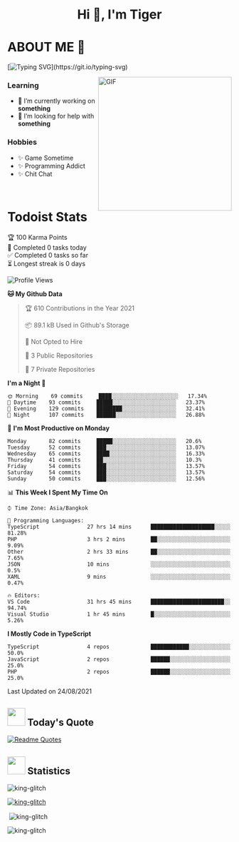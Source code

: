 <h1 align="center">Hi 👋, I'm Tiger</h1>




# ABOUT ME 💬

[![Typing SVG](https://readme-typing-svg.herokuapp.com?color=22F771&vCenter=true&lines=A+perssionate+developer+from+nowhere.)](https://git.io/typing-svg)

<img hight="200px" width="300px" alt="GIF" align="right" src="https://media.giphy.com/media/LmNwrBhejkK9EFP504/giphy.gif">

### Learning
- 🔭 I’m currently working on **something**
- 🤝 I’m looking for help with **something**

### Hobbies
- ✨ Game Sometime
- ✨ Programming Addict
- ✨ Chit Chat

</br>


# Todoist Stats

<!-- TODO-IST:START -->
🏆  100 Karma Points           
🌸  Completed 0 tasks today           
✅  Completed 0 tasks so far           
⏳  Longest streak is 0 days
<!-- TODO-IST:END -->

<!--START_SECTION:waka-->
![Profile Views](http://img.shields.io/badge/Profile%20Views-20-blue)

**🐱 My Github Data** 

> 🏆 610 Contributions in the Year 2021
 > 
> 📦 89.1 kB Used in Github's Storage 
 > 
> 🚫 Not Opted to Hire
 > 
> 📜 3 Public Repositories 
 > 
> 🔑 7 Private Repositories  
 > 
**I'm a Night 🦉** 

```text
🌞 Morning    69 commits     ████░░░░░░░░░░░░░░░░░░░░░   17.34% 
🌆 Daytime    93 commits     █████░░░░░░░░░░░░░░░░░░░░   23.37% 
🌃 Evening    129 commits    ████████░░░░░░░░░░░░░░░░░   32.41% 
🌙 Night      107 commits    ██████░░░░░░░░░░░░░░░░░░░   26.88%

```
📅 **I'm Most Productive on Monday** 

```text
Monday       82 commits     █████░░░░░░░░░░░░░░░░░░░░   20.6% 
Tuesday      52 commits     ███░░░░░░░░░░░░░░░░░░░░░░   13.07% 
Wednesday    65 commits     ████░░░░░░░░░░░░░░░░░░░░░   16.33% 
Thursday     41 commits     ██░░░░░░░░░░░░░░░░░░░░░░░   10.3% 
Friday       54 commits     ███░░░░░░░░░░░░░░░░░░░░░░   13.57% 
Saturday     54 commits     ███░░░░░░░░░░░░░░░░░░░░░░   13.57% 
Sunday       50 commits     ███░░░░░░░░░░░░░░░░░░░░░░   12.56%

```


📊 **This Week I Spent My Time On** 

```text
⌚︎ Time Zone: Asia/Bangkok

💬 Programming Languages: 
TypeScript               27 hrs 14 mins      ████████████████████░░░░░   81.28% 
PHP                      3 hrs 2 mins        ██░░░░░░░░░░░░░░░░░░░░░░░   9.09% 
Other                    2 hrs 33 mins       ██░░░░░░░░░░░░░░░░░░░░░░░   7.65% 
JSON                     10 mins             ░░░░░░░░░░░░░░░░░░░░░░░░░   0.5% 
XAML                     9 mins              ░░░░░░░░░░░░░░░░░░░░░░░░░   0.47%

🔥 Editors: 
VS Code                  31 hrs 45 mins      ███████████████████████░░   94.74% 
Visual Studio            1 hr 45 mins        █░░░░░░░░░░░░░░░░░░░░░░░░   5.26%

```

**I Mostly Code in TypeScript** 

```text
TypeScript               4 repos             ████████████░░░░░░░░░░░░░   50.0% 
JavaScript               2 repos             ██████░░░░░░░░░░░░░░░░░░░   25.0% 
PHP                      2 repos             ██████░░░░░░░░░░░░░░░░░░░   25.0%

```



 Last Updated on 24/08/2021
<!--END_SECTION:waka-->


## <img height="40" src="https://raw.githubusercontent.com/innng/innng/master/assets/kyubey.gif"/> Today's Quote

[![Readme Quotes](https://quotes-github-readme.vercel.app/api?type=horizontal)](https://github.com/piyushsuthar/github-readme-quotes)

## <img height="40" src="https://raw.githubusercontent.com/innng/innng/master/assets/kyubey.gif"/> Statistics

<p align="left"> <img src="https://komarev.com/ghpvc/?username=king-glitch&label=Profile%20views&color=0e75b6&style=flat" alt="king-glitch" /> </p>

<p align="left"> <a href="https://github.com/ryo-ma/github-profile-trophy"><img src="https://github-profile-trophy.vercel.app/?username=king-glitch" alt="king-glitch" /></a> </p>

<p>&nbsp;<img align="center" src="https://github-readme-stats.vercel.app/api?username=king-glitch&show_icons=true&locale=en" alt="king-glitch" /></p>

<p><img align="center" src="https://github-readme-streak-stats.herokuapp.com/?user=king-glitch&" alt="king-glitch" /></p>
